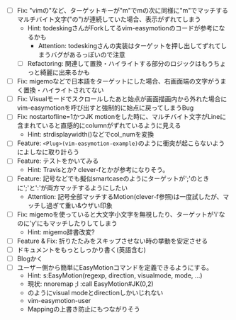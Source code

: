 - [ ] Fix: "vimの"など、ターゲットキーが"m"でmの次に同様に"m"でマッチするマルチバイト文字("の")が連続していた場合、表示がずれてしまう
    - Hint: todeskingさんがForkしてるvim-easymotionのコードが参考になるかも
        - Attention: todeskingさんの実装はターゲットを押し出してずれてしまうバグがあるっぽいので注意
    - [ ] Refactoring: 関連して置換・ハイライトする部分のロジックはもうちょっと綺麗に出来るかも
- [ ] Fix: migemoなどで日本語をターゲットにした場合、右画面端の文字がうまく置換・ハイライトされてない
- [ ] Fix: Visualモードでスクロールしたあと始点が画面描画内から外れた場合にvim-easymotionを呼び出すと強制的に始点に戻ってしまうBug
- [ ] Fix: nostartofline=1かつJK motionをした時に、マルチバイト文字がLineに含まれていると直感的にcolumnがずれているように見える
    - Hint: strdisplaywidth()などでcol_numを変換
- [ ] Feature: `<Plug>(vim-easymotion-example)`のように衝突が起こらないようによしなに取り計らう
- [ ] Feature: テストをかいてみる
    - Hint: Travisとか? clever-fとかが参考になりそう。
- [ ] Feature: 記号などでも擬似smartcaseのようにターゲットが';'のときに';'と':'が両方マッチするようにしたい
    - Attention: 記号全部マッチするMotion(clever-f参照)は一度試したが、マッチし過ぎて重い&ウザい印象
- [ ] Fix: migemoを使っていると大文字小文字を無視したり、ターゲットが'i'なのに'y'にもマッチしたりしてしまう
    - Hint: migemo辞書改変?
- [ ] Feature & Fix: 折りたたみをスキップさせない時の挙動を安定させる
- [ ] ドキュメントをもっとしっかり書く(英語含む)
- [ ] Blogかく
- [ ] ユーザー側から簡単にEasyMotionコマンドを定義できるようにする。
    - Hint: s:EasyMotion(regexp, direction, visualmode, mode, ...)
    - 現状: nnoremap ;l :call EasyMotion#JK(0,2)<CR>
    - のようにvisual modeとdirectionしかいじれない
    - vim-easymotion-user
    - Mappingの上書き防止にもつながりそう
